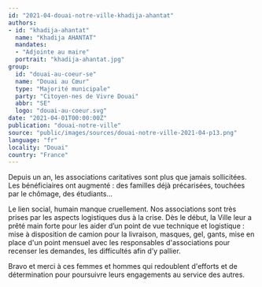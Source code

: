 ```yaml
---
id: "2021-04-douai-notre-ville-khadija-ahantat"
authors:
- id: "khadija-ahantat"
  name: "Khadija AHANTAT"
  mandates: 
  - "Adjointe au maire"
  portrait: "khadija-ahantat.jpg"
group:
  id: "douai-au-coeur-se"
  name: "Douai au Cœur"
  type: "Majorité municipale"
  party: "Citoyen·nes de Vivre Douai"
  abbr: "SE"
  logo: "douai-au-coeur.svg"
date: "2021-04-01T00:00:00Z"
publication: "douai-notre-ville"
source: "public/images/sources/douai-notre-ville-2021-04-p13.png"
language: "fr"
locality: "Douai"
country: "France"
---
```


Depuis un an, les associations caritatives sont plus que jamais sollicitées. Les bénéficiaires ont augmenté : des familles déjà précarisées, touchées par le chômage, des étudiants…

Le lien social, humain manque cruellement. Nos associations sont très prises par les aspects logistiques dus à la crise. Dès le début, la Ville leur a prêté main forte pour les aider d’un point de vue technique et logistique : mise à disposition de camion pour la livraison, masques, gel, gants, mise en place d'un point mensuel avec les responsables d'associations pour recenser les demandes, les difficultés afin d’y pallier.

Bravo et merci à ces femmes et hommes qui redoublent d'efforts et de détermination pour poursuivre leurs engagements au service des autres.
